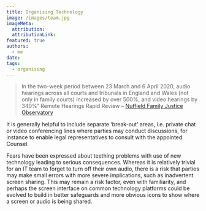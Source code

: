 ```yaml
---
title: Organising Technology
image: /images/team.jpg
imageMeta:
  attribution:
  attributionLink:
featured: true
authors:
  - me
date: 
tags:
  - organising
---
```


>In the two-week period between 23 March and 6 April 2020, audio hearings across all courts and tribunals in England and Wales (not only in family courts) increased by over 500%, and video hearings by 340%” Remote Hearings Rapid Review – [Nuffield Family Justice Observatory](https://www.judiciary.uk/announcements/president-of-the-family-division-welcomes-nuffield-report-into-effectiveness-of-remote-hearings-during-covid-19/)

It is generally helpful to include separate ‘break-out’ areas, i.e. private chat or video conferencing lines where parties may conduct discussions, for instance to enable legal representatives to consult with the appointed Counsel. 

Fears have been expressed about teething problems with use of new technology leading to serious consequences. Whereas it is relatively trivial for an IT team to forget to turn off their own audio, there is a risk that parties may make small errors with more severe implications, such as inadvertent screen sharing. This may remain a risk factor, even with familiarity, and perhaps the screen interface on common technology platforms could be evolved to build in better safeguards and more obvious icons to show where a screen or audio is being shared.
